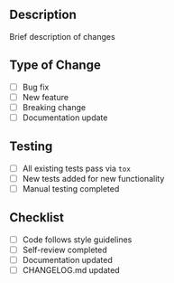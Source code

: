 ## Description

Brief description of changes

## Type of Change

- [ ] Bug fix
- [ ] New feature
- [ ] Breaking change
- [ ] Documentation update

## Testing

- [ ] All existing tests pass via `tox`
- [ ] New tests added for new functionality
- [ ] Manual testing completed

## Checklist

- [ ] Code follows style guidelines
- [ ] Self-review completed
- [ ] Documentation updated
- [ ] CHANGELOG.md updated
